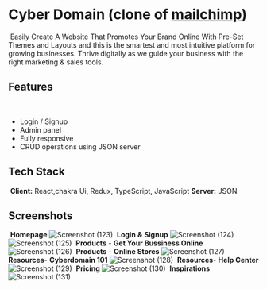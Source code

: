 
# Cyber Domain (clone of [mailchimp](https://mailchimp.com/))
​
Easily Create A Website That Promotes Your Brand Online With Pre-Set Themes and Layouts and this is the smartest and most intuitive platform for growing businesses. Thrive digitally as we guide your business with the right marketing & sales tools.
​
​
## Features
​
- Login / Signup
- Admin panel
- Fully responsive
- CRUD operations using JSON server
​
## Tech Stack
​
**Client:** React,chakra Ui, Redux, TypeScript, JavaScript
**Server:** JSON

## Screenshots
​
**Homepage**
![Screenshot (123)](https://user-images.githubusercontent.com/97978681/208675708-7a663a79-2d35-480e-89be-f88fa6a5fc35.png)
​​
**Login** **&** **Signup**
![Screenshot (124)](https://user-images.githubusercontent.com/97978681/208676090-50e5b368-c942-4407-bc5c-9d0d9c9256fd.png)
![Screenshot (125)](https://user-images.githubusercontent.com/97978681/208676126-2f46f2b4-11e3-466d-992e-512dfed832f4.png)
​
**Products** - **Get Your Bussiness Online**
![Screenshot (126)](https://user-images.githubusercontent.com/97978681/208676376-071694f2-788b-40a7-9040-681005f8b147.png)
​
**Products** - **Online Stores**
![Screenshot (127)](https://user-images.githubusercontent.com/97978681/208676523-5fe1a69d-cb9e-46f7-9b88-bc682b4f697e.png)
​
**Resources**- **Cyberdomain 101**
![Screenshot (128)](https://user-images.githubusercontent.com/97978681/208676877-e6fff818-187c-45ed-a1bf-8f7dbf4a082f.png)
​
**Resources**- **Help Center**
![Screenshot (129)](https://user-images.githubusercontent.com/97978681/208677024-9c0af9a7-fef7-4efe-b21f-1e9403f0ff5d.png)
​
**Pricing**
![Screenshot (130)](https://user-images.githubusercontent.com/97978681/208677089-77cce779-67d8-491f-b6d0-35bebf1c2624.png)
​
**Inspirations**
![Screenshot (131)](https://user-images.githubusercontent.com/97978681/208677098-7d5b2f16-4f4d-4b04-96e5-8a1744067e9d.png)
